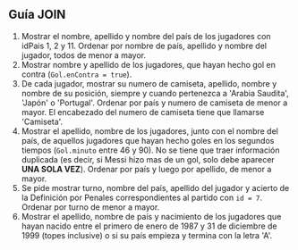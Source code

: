 ## Guía JOIN

1. Mostrar el nombre, apellido y nombre del país de los jugadores con idPais 1, 2 y 11. Ordenar por nombre de país, apellido y nombre del jugador, todos de menor a mayor.
1. Mostrar nombre y apellido de los jugadores, que hayan hecho gol en contra (`Gol.enContra = true`).
1. De cada jugador, mostrar su numero de camiseta, apellido, nombre y nombre de su posición, siempre y cuando pertenezca a 'Arabia Saudita', 'Japón' o 'Portugal'. Ordenar por país y numero de camiseta de menor a mayor. El encabezado del numero de camiseta tiene que llamarse 'Camiseta'.
1. Mostrar el apellido, nombre de los jugadores, junto con el nombre del país, de aquellos jugadores que hayan hecho goles en los segundos tiempos (`Gol.minuto` entre 46 y 90). No se tiene que traer información duplicada (es decir,  si Messi hizo mas de un gol, solo debe aparecer **UNA SOLA VEZ**). Ordenar por país y luego por apellido, de menor a mayor.
1. Se pide mostrar turno, nombre del país, apellido del jugador y acierto de la Definición por Penales correspondientes al partido con `id = 7`. Ordenar por turno de menor a mayor.
1. Mostrar el apellido, nombre de país y nacimiento de los jugadores que hayan nacido entre el primero de enero de 1987 y 31 de diciembre de 1999 (topes inclusive) o si su país empieza y termina con la letra 'A'.
